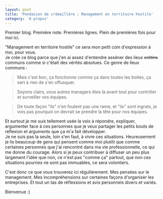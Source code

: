```yaml
---
layout: post  
title: 'Pendaison de crémaillère : Management en territoire hostile'  
category: 'A propos'
---
```


Premier blog. Première note. Premières lignes. Plein de premières fois pour moi ici.

"Management en territoire hostile" ce sera mon petit coin d'expression à moi, pour vous.  
Je crée ce blog parce que j'en ai assez d'entendre asséner des lieux ~~crétins~~ communs comme si c'était des vérités absolues. Ce genre de lieux communs :
> Mais c'est bon, ça fonctionne comme ça dans toutes les boites, ça sert à rien de s'en offusquer.

> Soyons clairs, vous autres managers êtes là avant tout pour contrôler et surveiller vos équipes.

> De toute façon "ils" n'en foutent pas une rame, et "ils" sont ingrats, je vois pas pourquoi on devrait se prendre la tête pour nos équipes.

Et surtout je me suis tellement usée la voix à répondre, expliquer, argumenter face à ces personnes que je veux partager les petits bouts de réflexion et arguments que ça m'a fait développer.  
Je ne suis pas la seule, loin s'en faut, à vivre ces situations. Heureusement je lis beaucoup de gens qui pensent comme moi plutôt que comme certaines personnes que j'ai rencontré dans ma vie professionnelle, ce qui me donne du courage. Alors si je peux contribuer à diffuser un peu plus largement l'idée que non, ce n'est pas "comme ça" partout, que non ces situations pourries ne sont pas immuables, ce sera volontiers.

C'est donc ce que vous trouverez ici régulièrement. Mes pensées sur le management. Mes incompréhensions sur certaines façons d'organiser les entreprises. Et tout un tas de réflexsions et avis personnels divers et variés.

Bienvenue :)
